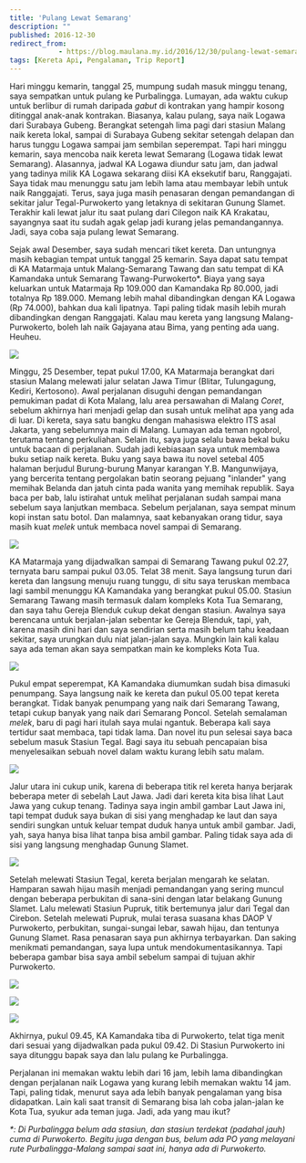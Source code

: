 ```yaml
---
title: 'Pulang Lewat Semarang'
description: ""
published: 2016-12-30
redirect_from: 
            - https://blog.maulana.my.id/2016/12/30/pulang-lewat-semarang/
tags: [Kereta Api, Pengalaman, Trip Report]
---
```

Hari minggu kemarin, tanggal 25, mumpung sudah masuk minggu tenang, saya sempatkan untuk pulang ke Purbalingga. Lumayan, ada waktu cukup untuk berlibur di rumah daripada _gabut_ di kontrakan yang hampir kosong ditinggal anak-anak kontrakan. Biasanya, kalau pulang, saya naik Logawa dari Surabaya Gubeng. Berangkat setengah lima pagi dari stasiun Malang naik kereta lokal, sampai di Surabaya Gubeng sekitar setengah delapan dan harus tunggu Logawa sampai jam sembilan seperempat. Tapi hari minggu kemarin, saya mencoba naik kereta lewat Semarang (Logawa tidak lewat Semarang). Alasannya, jadwal KA Logawa diundur satu jam, dan jadwal yang tadinya milik KA Logawa sekarang diisi KA eksekutif baru, Ranggajati. Saya tidak mau menunggu satu jam lebih lama atau membayar lebih untuk naik Ranggajati. Terus, saya juga masih penasaran dengan pemandangan di sekitar jalur Tegal-Purwokerto yang letaknya di sekitaran Gunung Slamet. Terakhir kali lewat jalur itu saat pulang dari Cilegon naik KA Krakatau, sayangnya saat itu sudah agak gelap jadi kurang jelas pemandangannya. Jadi, saya coba saja pulang lewat Semarang.

Sejak awal Desember, saya sudah mencari tiket kereta. Dan untungnya masih kebagian tempat untuk tanggal 25 kemarin. Saya dapat satu tempat di KA Matarmaja untuk Malang-Semarang Tawang dan satu tempat di KA Kamandaka untuk Semarang Tawang-Purwokerto\*. Biaya yang saya keluarkan untuk Matarmaja Rp 109.000 dan Kamandaka Rp 80.000, jadi totalnya Rp 189.000. Memang lebih mahal dibandingkan dengan KA Logawa (Rp 74.000), bahkan dua kali lipatnya. Tapi paling tidak masih lebih murah dibandingkan dengan Ranggajati. Kalau mau kereta yang langsung Malang-Purwokerto, boleh lah naik Gajayana atau Bima, yang penting ada uang. Heuheu.

![](./img/wp-content-uploads-2016-12-DSC_0699-1024x768.jpg)

Minggu, 25 Desember, tepat pukul 17.00, KA Matarmaja berangkat dari stasiun Malang melewati jalur selatan Jawa Timur (Blitar, Tulungagung, Kediri, Kertosono). Awal perjalanan disuguhi dengan pemandangan pemukiman padat di Kota Malang, lalu area persawahan di Malang _Coret_, sebelum akhirnya hari menjadi gelap dan susah untuk melihat apa yang ada di luar. Di kereta, saya satu bangku dengan mahasiswa elektro ITS asal Jakarta, yang sebelumnya main di Malang. Lumayan ada teman ngobrol, terutama tentang perkuliahan. Selain itu, saya juga selalu bawa bekal buku untuk bacaan di perjalanan. Sudah jadi kebiasaan saya untuk membawa buku setiap naik kereta. Buku yang saya bawa itu novel setebal 405 halaman berjudul Burung-burung Manyar karangan Y.B. Mangunwijaya, yang bercerita tentang pergolakan batin seorang pejuang "inlander" yang memihak Belanda dan jatuh cinta pada wanita yang memihak republik. Saya baca per bab, lalu istirahat untuk melihat perjalanan sudah sampai mana sebelum saya lanjutkan membaca. Sebelum perjalanan, saya sempat minum kopi instan satu botol. Dan malamnya, saat kebanyakan orang tidur, saya masih kuat _melek_ untuk membaca novel sampai di Semarang.

![](./img/wp-content-uploads-2016-12-DSC_0703.jpg)

KA Matarmaja yang dijadwalkan sampai di Semarang Tawang pukul 02.27, ternyata baru sampai pukul 03.05. Telat 38 menit. Saya langsung turun dari kereta dan langsung menuju ruang tunggu, di situ saya teruskan membaca lagi sambil menunggu KA Kamandaka yang berangkat pukul 05.00. Stasiun Semarang Tawang masih termasuk dalam kompleks Kota Tua Semarang, dan saya tahu Gereja Blenduk cukup dekat dengan stasiun. Awalnya saya berencana untuk berjalan-jalan sebentar ke Gereja Blenduk, tapi, yah, karena masih dini hari dan saya sendirian serta masih belum tahu keadaan sekitar, saya urungkan dulu niat jalan-jalan saya. Mungkin lain kali kalau saya ada teman akan saya sempatkan main ke kompleks Kota Tua.

![](./img/wp-content-uploads-2016-12-DSC_0701.jpg)

Pukul empat seperempat, KA Kamandaka diumumkan sudah bisa dimasuki penumpang. Saya langsung naik ke kereta dan pukul 05.00 tepat kereta berangkat. Tidak banyak penumpang yang naik dari Semarang Tawang, tetapi cukup banyak yang naik dari Semarang Poncol. Setelah semalaman _melek_, baru di pagi hari itulah saya mulai ngantuk. Beberapa kali saya tertidur saat membaca, tapi tidak lama. Dan novel itu pun selesai saya baca sebelum masuk Stasiun Tegal. Bagi saya itu sebuah pencapaian bisa menyelesaikan sebuah novel dalam waktu kurang lebih satu malam.

![](./img/wp-content-uploads-2016-12-DSC_0708.jpg)

Jalur utara ini cukup unik, karena di beberapa titik rel kereta hanya berjarak beberapa meter di sebelah Laut Jawa. Jadi dari kereta kita bisa lihat Laut Jawa yang cukup tenang. Tadinya saya ingin ambil gambar Laut Jawa ini, tapi tempat duduk saya bukan di sisi yang menghadap ke laut dan saya sendiri sungkan untuk keluar tempat duduk hanya untuk ambil gambar. Jadi, yah, saya hanya bisa lihat tanpa bisa ambil gambar. Paling tidak saya ada di sisi yang langsung menghadap Gunung Slamet.

![](./img/wp-content-uploads-2016-12-DSC_0709.jpg)

Setelah melewati Stasiun Tegal, kereta berjalan mengarah ke selatan. Hamparan sawah hijau masih menjadi pemandangan yang sering muncul dengan beberapa perbukitan di sana-sini dengan latar belakang Gunung Slamet. Lalu melewati Stasiun Pupruk, titik bertemunya jalur dari Tegal dan Cirebon. Setelah melewati Pupruk, mulai terasa suasana khas DAOP V Purwokerto, perbukitan, sungai-sungai lebar, sawah hijau, dan tentunya Gunung Slamet. Rasa penasaran saya pun akhirnya terbayarkan. Dan saking menikmati pemandangan, saya lupa untuk mendokumentasikannya. Tapi beberapa gambar bisa saya ambil sebelum sampai di tujuan akhir Purwokerto.

![](./img/wp-content-uploads-2016-12-DSC_0710.jpg)

![](./img/wp-content-uploads-2016-12-DSC_0711.jpg)

![](./img/wp-content-uploads-2016-12-DSC_0712.jpg)

Akhirnya, pukul 09.45, KA Kamandaka tiba di Purwokerto, telat tiga menit dari sesuai yang dijadwalkan pada pukul 09.42. Di Stasiun Purwokerto ini saya ditunggu bapak saya dan lalu pulang ke Purbalingga.

Perjalanan ini memakan waktu lebih dari 16 jam, lebih lama dibandingkan dengan perjalanan naik Logawa yang kurang lebih memakan waktu 14 jam. Tapi, paling tidak, menurut saya ada lebih banyak pengalaman yang bisa didapatkan. Lain kali saat transit di Semarang bisa lah coba jalan-jalan ke Kota Tua, syukur ada teman juga. Jadi, ada yang mau ikut?

_\*: Di Purbalingga belum ada stasiun, dan stasiun terdekat (padahal jauh) cuma di Purwokerto. Begitu juga dengan bus, belum ada PO yang melayani rute Purbalingga-Malang sampai saat ini, hanya ada di Purwokerto._
